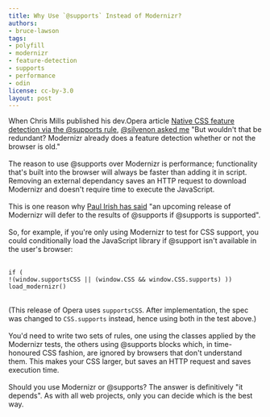 ```yaml
---
title: Why Use `@supports` Instead of Modernizr?
authors:
- bruce-lawson
tags:
- polyfill
- modernizr
- feature-detection
- supports
- performance
- odin
license: cc-by-3.0
layout: post
---
```

When Chris Mills published his dev.Opera article <a href="http://dev.opera.com/articles/view/native-css-feature-detection-via-the-supports-rule/">Native CSS feature detection via the @supports rule</a>, <a href="http://twitter.com/silvenon/statuses/271342719748677632">@silvenon asked me</a> &quot;But wouldn&#39;t that be redundant? Modernizr already does a feature detection whether or not the browser is old.&quot;<br/><br/>The reason to use @supports over Modernizr is performance; functionality that&#39;s built into the browser will always be faster than adding it in script. Removing an external dependancy saves an HTTP request to download Modernizr and doesn&#39;t require time to execute the JavaScript.<br/><br/>This is one reason why  <a href="http://www.broken-links.com/2012/08/06/firefox-supports-supports-gets-my-support/#comment-72122">Paul Irish has said</a> &quot;an upcoming release of Modernizr will defer to the results of @supports if @supports is supported&quot;.<br/><br/>So, for example, if you&#39;re only using Modernizr to test for CSS support, you could conditionally load the JavaScript library if @support isn&#39;t available in the user&#39;s browser:<br/><br/><pre><code>if ( !(window.supportsCSS || (window.CSS &amp;&amp; window.CSS.supports) )) load_modernizr()</code></pre><br/>(This release of Opera uses <code>supportsCSS</code>. After implementation, the spec was changed to  <code>CSS.supports</code> instead, hence using both in the test above.) <br/><br/>You&#39;d need to write two sets of rules, one using the classes applied by the Modernizr tests, the others using @supports blocks which, in time-honoured CSS fashion, are ignored by browsers that don&#39;t understand them. This makes your CSS larger, but saves an HTTP request and saves execution time.<br/><br/>Should you use Modernizr or @supports? The answer is definitively &quot;it depends&quot;. As with all web projects, only you can decide which is the best way. <br/>
